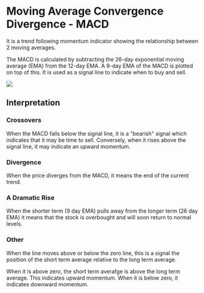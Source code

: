 # Moving Average Convergence Divergence - MACD

It is a trend following momentum indicator showing the relationship between 2 moving averages.

The MACD is calculated by subtracting the 26-day exponential moving average (EMA) from the 12-day EMA. A 9-day EMA of the MACD is plotted on top of this. It is used as a signal line to indicate when to buy and sell.

<img src="http://i.investopedia.com/inv/dictionary/terms/macd1.gif" right="40%" />

## Interpretation

### Crossovers

When the MACD falls below the signal line, it is a "bearish" signal which indicates that it may be time to sell. Conversely, when it rises above the signal line, it may indicate an upward momentum.

### Divergence

When the price diverges from the MACD, it means the end of the current trend.

### A Dramatic Rise

When the shorter term (9 day EMA) pulls away from the longer term (26 day EMA) it means that the stock is overbought and will soon return to normal levels.

### Other

When the line moves above or below the zero line, this is a signal the position of the short term average relative to the long term average.

When it is above zero, the short term averafge is above the long term average. This indicates upward momentum. When it is below zero, it indicates downward momentum.
